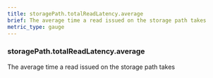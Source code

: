 ```yaml
---
title: storagePath.totalReadLatency.average
brief: The average time a read issued on the storage path takes
metric_type: gauge
---
```

### storagePath.totalReadLatency.average

The average time a read issued on the storage path takes